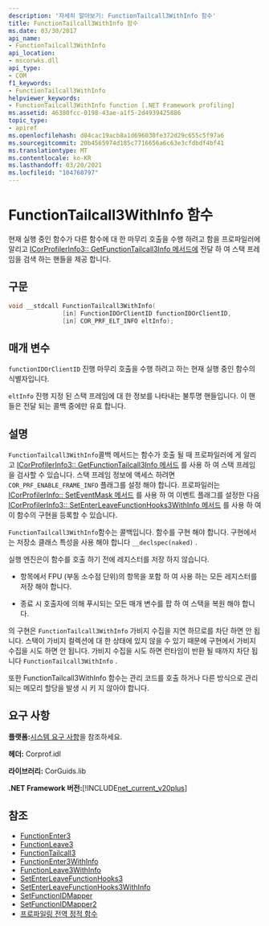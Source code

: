 ```yaml
---
description: '자세히 알아보기: FunctionTailcall3WithInfo 함수'
title: FunctionTailcall3WithInfo 함수
ms.date: 03/30/2017
api_name:
- FunctionTailcall3WithInfo
api_location:
- mscorwks.dll
api_type:
- COM
f1_keywords:
- FunctionTailcall3WithInfo
helpviewer_keywords:
- FunctionTailcall3WithInfo function [.NET Framework profiling]
ms.assetid: 46380fcc-0198-43ae-a1f5-2d4939425886
topic_type:
- apiref
ms.openlocfilehash: d84cac19acb8a1d696030fe372d29c655c5f97a6
ms.sourcegitcommit: 20b4565974d185c7716656a6c63e3cfdbdf4bf41
ms.translationtype: MT
ms.contentlocale: ko-KR
ms.lasthandoff: 03/20/2021
ms.locfileid: "104760797"
---
```

# <a name="functiontailcall3withinfo-function"></a>FunctionTailcall3WithInfo 함수

현재 실행 중인 함수가 다른 함수에 대 한 마무리 호출을 수행 하려고 함을 프로파일러에 알리고 [ICorProfilerInfo3:: GetFunctionTailcall3Info 메서드에](icorprofilerinfo3-getfunctiontailcall3info-method.md) 전달 하 여 스택 프레임을 검색 하는 핸들을 제공 합니다.  
  
## <a name="syntax"></a>구문  
  
```cpp  
void __stdcall FunctionTailcall3WithInfo(  
               [in] FunctionIDOrClientID functionIDOrClientID,  
               [in] COR_PRF_ELT_INFO eltInfo);  
```  
  
## <a name="parameters"></a>매개 변수  

`functionIDOrClientID` 진행 마무리 호출을 수행 하려고 하는 현재 실행 중인 함수의 식별자입니다.

`eltInfo` 진행 지정 된 스택 프레임에 대 한 정보를 나타내는 불투명 핸들입니다. 이 핸들은 전달 되는 콜백 중에만 유효 합니다.

## <a name="remarks"></a>설명  

 `FunctionTailcall3WithInfo`콜백 메서드는 함수가 호출 될 때 프로파일러에 게 알리고 [ICorProfilerInfo3:: GetFunctionTailcall3Info 메서드](icorprofilerinfo3-getfunctiontailcall3info-method.md) 를 사용 하 여 스택 프레임을 검사할 수 있습니다. 스택 프레임 정보에 액세스 하려면 `COR_PRF_ENABLE_FRAME_INFO` 플래그를 설정 해야 합니다. 프로파일러는 [ICorProfilerInfo:: SetEventMask 메서드](icorprofilerinfo-seteventmask-method.md) 를 사용 하 여 이벤트 플래그를 설정한 다음 [ICorProfilerInfo3:: SetEnterLeaveFunctionHooks3WithInfo 메서드](icorprofilerinfo3-setenterleavefunctionhooks3withinfo-method.md) 를 사용 하 여이 함수의 구현을 등록할 수 있습니다.  
  
 `FunctionTailcall3WithInfo`함수는 콜백입니다. 함수를 구현 해야 합니다. 구현에서는 저장소 클래스 특성을 사용 해야 합니다 `__declspec(naked)` .  
  
 실행 엔진은이 함수를 호출 하기 전에 레지스터를 저장 하지 않습니다.  
  
- 항목에서 FPU (부동 소수점 단위)의 항목을 포함 하 여 사용 하는 모든 레지스터를 저장 해야 합니다.  
  
- 종료 시 호출자에 의해 푸시되는 모든 매개 변수를 팝 하 여 스택을 복원 해야 합니다.  
  
 의 구현은 `FunctionTailcall3WithInfo` 가비지 수집을 지연 하므로를 차단 하면 안 됩니다. 스택이 가비지 컬렉션에 대 한 상태에 있지 않을 수 있기 때문에 구현에서 가비지 수집을 시도 하면 안 됩니다. 가비지 수집을 시도 하면 런타임이 반환 될 때까지 차단 됩니다 `FunctionTailcall3WithInfo` .  
  
 또한 FunctionTailcall3WithInfo 함수는 관리 코드를 호출 하거나 다른 방식으로 관리 되는 메모리 할당을 발생 시 키 지 않아야 합니다.  
  
## <a name="requirements"></a>요구 사항  

 **플랫폼:**[시스템 요구 사항](../../get-started/system-requirements.md)을 참조하세요.  
  
 **헤더:** Corprof.idl  
  
 **라이브러리:** CorGuids.lib  
  
 **.NET Framework 버전:**[!INCLUDE[net_current_v20plus](../../../../includes/net-current-v20plus-md.md)]  
  
## <a name="see-also"></a>참조

- [FunctionEnter3](functionenter3-function.md)
- [FunctionLeave3](functionleave3-function.md)
- [FunctionTailcall3](functiontailcall3-function.md)
- [FunctionEnter3WithInfo](functiontailcall3-function.md)
- [FunctionLeave3WithInfo](functionleave3withinfo-function.md)
- [SetEnterLeaveFunctionHooks3](icorprofilerinfo3-setenterleavefunctionhooks3-method.md)
- [SetEnterLeaveFunctionHooks3WithInfo](icorprofilerinfo3-setenterleavefunctionhooks3withinfo-method.md)
- [SetFunctionIDMapper](icorprofilerinfo-setfunctionidmapper-method.md)
- [SetFunctionIDMapper2](icorprofilerinfo3-setfunctionidmapper2-method.md)
- [프로파일링 전역 정적 함수](profiling-global-static-functions.md)
